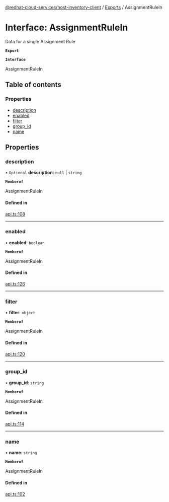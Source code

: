 [@redhat-cloud-services/host-inventory-client](../README.md) / [Exports](../modules.md) / AssignmentRuleIn

# Interface: AssignmentRuleIn

Data for a single Assignment Rule

**`Export`**

**`Interface`**

AssignmentRuleIn

## Table of contents

### Properties

- [description](AssignmentRuleIn.md#description)
- [enabled](AssignmentRuleIn.md#enabled)
- [filter](AssignmentRuleIn.md#filter)
- [group\_id](AssignmentRuleIn.md#group_id)
- [name](AssignmentRuleIn.md#name)

## Properties

### description

• `Optional` **description**: ``null`` \| `string`

**`Memberof`**

AssignmentRuleIn

#### Defined in

[api.ts:108](https://github.com/RedHatInsights/javascript-clients/blob/master/packages/host-inventory/api.ts#L108)

___

### enabled

• **enabled**: `boolean`

**`Memberof`**

AssignmentRuleIn

#### Defined in

[api.ts:126](https://github.com/RedHatInsights/javascript-clients/blob/master/packages/host-inventory/api.ts#L126)

___

### filter

• **filter**: `object`

**`Memberof`**

AssignmentRuleIn

#### Defined in

[api.ts:120](https://github.com/RedHatInsights/javascript-clients/blob/master/packages/host-inventory/api.ts#L120)

___

### group\_id

• **group\_id**: `string`

**`Memberof`**

AssignmentRuleIn

#### Defined in

[api.ts:114](https://github.com/RedHatInsights/javascript-clients/blob/master/packages/host-inventory/api.ts#L114)

___

### name

• **name**: `string`

**`Memberof`**

AssignmentRuleIn

#### Defined in

[api.ts:102](https://github.com/RedHatInsights/javascript-clients/blob/master/packages/host-inventory/api.ts#L102)
